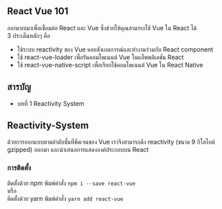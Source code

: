 ## React Vue 101
ออกแบบมาเพื่อเชื่อมต่อ React และ Vue ซึ่งช่วยให้คุณสามารถใช้ Vue ใน React ได้<br>
3 ประเด็นหลักๆ คือ<br>
- ใช้ระบบ reactivity ของ Vue คอยสังเกตการณ์และทำงานร่วมกับ React component
- ใช้ react-vue-loader เพื่อรันคอมโพเนนต์ Vue ในแอ็พพลิเคชัน React
- ใช้ react-vue-native-script เพื่อเรียกใช้คอมโพเนนต์ Vue ใน React Native

## สารบัญ
- บทที่ 1 Reactivity System


## Reactivity-System
ด้วยการออกแบบตามลำดับชั้นที่ชัดเจนของ Vue เราจึงสามารถดึง reactivity (ขนาด 9 กิโลไบต์ gzipped) ออกมา และนำเสนอการแสดงองค์ประกอบบน React<br>

### การติดตั้ง
ติดตั้งด้วย npm พิมพ์คำสั่ง `npm i --save react-vue`<br>
หรือ<br>
ติดตั้งด้วย yarn พิมพ์คำสั่ง `yarn add react-vue`